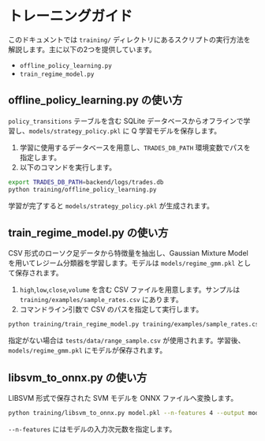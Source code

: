 # トレーニングガイド

このドキュメントでは `training/` ディレクトリにあるスクリプトの実行方法を解説します。主に以下の2つを提供しています。

- `offline_policy_learning.py`
- `train_regime_model.py`

## offline_policy_learning.py の使い方

`policy_transitions` テーブルを含む SQLite データベースからオフラインで学習し、`models/strategy_policy.pkl` に Q 学習モデルを保存します。

1. 学習に使用するデータベースを用意し、`TRADES_DB_PATH` 環境変数でパスを指定します。
2. 以下のコマンドを実行します。

```bash
export TRADES_DB_PATH=backend/logs/trades.db
python training/offline_policy_learning.py
```

学習が完了すると `models/strategy_policy.pkl` が生成されます。

## train_regime_model.py の使い方

CSV 形式のローソク足データから特徴量を抽出し、Gaussian Mixture Model を用いてレジーム分類器を学習します。モデルは `models/regime_gmm.pkl` として保存されます。

1. `high`,`low`,`close`,`volume` を含む CSV ファイルを用意します。サンプルは `training/examples/sample_rates.csv` にあります。
2. コマンドライン引数で CSV のパスを指定して実行します。

```bash
python training/train_regime_model.py training/examples/sample_rates.csv
```

指定がない場合は `tests/data/range_sample.csv` が使用されます。学習後、`models/regime_gmm.pkl` にモデルが保存されます。

## libsvm_to_onnx.py の使い方

LIBSVM 形式で保存された SVM モデルを ONNX ファイルへ変換します。

```bash
python training/libsvm_to_onnx.py model.pkl --n-features 4 --output model.onnx
```

`--n-features` にはモデルの入力次元数を指定します。
